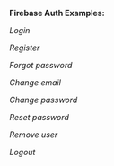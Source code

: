 **Firebase Auth Examples:**

*Login*

*Register*

*Forgot password*

*Change email*

*Change password*

*Reset password*

*Remove user*

*Logout*

